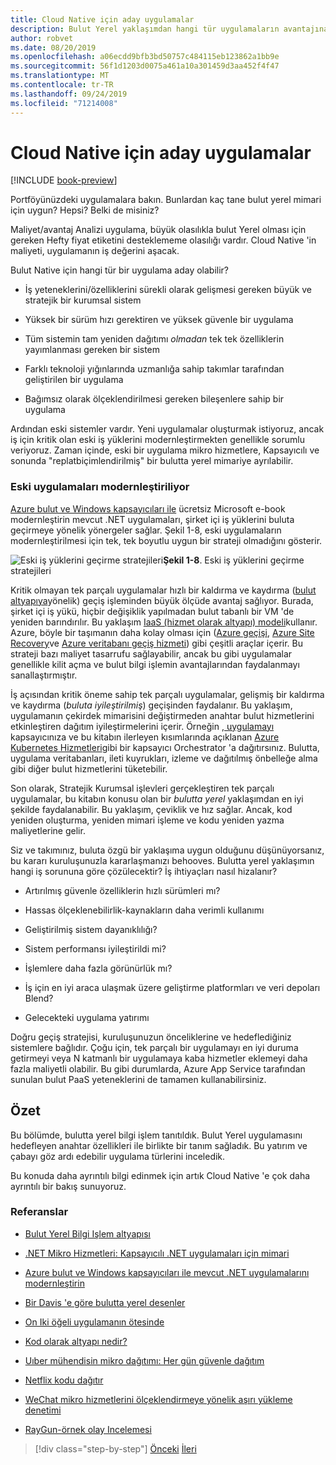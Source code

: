 ```yaml
---
title: Cloud Native için aday uygulamalar
description: Bulut Yerel yaklaşımdan hangi tür uygulamaların avantajına yarar olduğunu öğrenin
author: robvet
ms.date: 08/20/2019
ms.openlocfilehash: a06ecdd9bfb3bd50757c484115eb123862a1bb9e
ms.sourcegitcommit: 56f1d1203d0075a461a10a301459d3aa452f4f47
ms.translationtype: MT
ms.contentlocale: tr-TR
ms.lasthandoff: 09/24/2019
ms.locfileid: "71214008"
---
```

# <a name="candidate-apps-for-cloud-native"></a>Cloud Native için aday uygulamalar

[!INCLUDE [book-preview](../../../includes/book-preview.md)]

Portföyünüzdeki uygulamalara bakın. Bunlardan kaç tane bulut yerel mimari için uygun? Hepsi? Belki de misiniz?

Maliyet/avantaj Analizi uygulama, büyük olasılıkla bulut Yerel olması için gereken Hefty fiyat etiketini desteklememe olasılığı vardır. Cloud Native 'in maliyeti, uygulamanın iş değerini aşacak.

Bulut Native için hangi tür bir uygulama aday olabilir?

- İş yeteneklerini/özelliklerini sürekli olarak gelişmesi gereken büyük ve stratejik bir kurumsal sistem

- Yüksek bir sürüm hızı gerektiren ve yüksek güvenle bir uygulama

- Tüm sistemin tam yeniden dağıtımı *olmadan* tek tek özelliklerin yayımlanması gereken bir sistem

- Farklı teknoloji yığınlarında uzmanlığa sahip takımlar tarafından geliştirilen bir uygulama

- Bağımsız olarak ölçeklendirilmesi gereken bileşenlere sahip bir uygulama

Ardından eski sistemler vardır. Yeni uygulamalar oluşturmak istiyoruz, ancak iş için kritik olan eski iş yüklerini modernleştirmekten genellikle sorumlu veriyoruz. Zaman içinde, eski bir uygulama mikro hizmetlere, Kapsayıcılı ve sonunda "replatbiçimlendirilmiş" bir bulutta yerel mimariye ayrılabilir.  

### <a name="modernizing-legacy-apps"></a>Eski uygulamaları modernleştiriliyor

[Azure bulut ve Windows kapsayıcıları ile](https://dotnet.microsoft.com/download/thank-you/modernizing-existing-net-apps-ebook) ücretsiz Microsoft e-book modernleştirin mevcut .NET uygulamaları, şirket içi iş yüklerini buluta geçirmeye yönelik yönergeler sağlar. Şekil 1-8, eski uygulamaların modernleştirilmesi için tek, tek boyutlu uygun bir strateji olmadığını gösterir.

![Eski iş yüklerini](./media/strategies-for-migrating-legacy-workloads.png)
geçirme stratejileri**Şekil 1-8**. Eski iş yüklerini geçirme stratejileri

Kritik olmayan tek parçalı uygulamalar hızlı bir kaldırma ve kaydırma ([bulut altyapıya](https://docs.microsoft.com/dotnet/standard/modernize-with-azure-and-containers/lift-and-shift-existing-apps-azure-iaas)yönelik) geçiş işleminden büyük ölçüde avantaj sağlıyor. Burada, şirket içi iş yükü, hiçbir değişiklik yapılmadan bulut tabanlı bir VM 'de yeniden barındırılır. Bu yaklaşım [IaaS (hizmet olarak altyapı) modeli](https://azure.microsoft.com/overview/what-is-iaas/)kullanır. Azure, böyle bir taşımanın daha kolay olması için ([Azure geçişi](https://aka.ms/azuremigrate), [Azure Site Recovery](https://azure.microsoft.com/services/site-recovery/)ve [Azure veritabanı geçiş hizmeti](https://azure.microsoft.com/campaigns/database-migration/)) gibi çeşitli araçlar içerir. Bu strateji bazı maliyet tasarrufu sağlayabilir, ancak bu gibi uygulamalar genellikle kilit açma ve bulut bilgi işlemin avantajlarından faydalanmayı sanallaştırmıştır. 

İş açısından kritik öneme sahip tek parçalı uygulamalar, gelişmiş bir kaldırma ve kaydırma (*buluta iyileştirilmiş*) geçişinden faydalanır. Bu yaklaşım, uygulamanın çekirdek mimarisini değiştirmeden anahtar bulut hizmetlerini etkinleştiren dağıtım iyileştirmelerini içerir. Örneğin [, uygulamayı](https://docs.microsoft.com/virtualization/windowscontainers/about/) kapsayıcınıza ve bu kitabın ilerleyen kısımlarında açıklanan [Azure Kubernetes Hizmetleri](https://azure.microsoft.com/services/kubernetes-service/)gibi bir kapsayıcı Orchestrator 'a dağıtırsınız. Bulutta, uygulama veritabanları, ileti kuyrukları, izleme ve dağıtılmış önbelleğe alma gibi diğer bulut hizmetlerini tüketebilir.

Son olarak, Stratejik Kurumsal işlevleri gerçekleştiren tek parçalı uygulamalar, bu kitabın konusu olan bir *bulutta yerel* yaklaşımdan en iyi şekilde faydalanabilir. Bu yaklaşım, çeviklik ve hız sağlar. Ancak, kod yeniden oluşturma, yeniden mimari işleme ve kodu yeniden yazma maliyetlerine gelir.

Siz ve takımınız, buluta özgü bir yaklaşıma uygun olduğunu düşünüyorsanız, bu kararı kuruluşunuzla kararlaşmanızı behooves. Bulutta yerel yaklaşımın hangi iş sorununa göre çözülecektir? İş ihtiyaçları nasıl hizalanır?

- Artırılmış güvenle özelliklerin hızlı sürümleri mı?

- Hassas ölçeklenebilirlik-kaynakların daha verimli kullanımı

- Geliştirilmiş sistem dayanıklılığı?

- Sistem performansı iyileştirildi mi?

- İşlemlere daha fazla görünürlük mı?

- İş için en iyi araca ulaşmak üzere geliştirme platformları ve veri depoları Blend?

- Gelecekteki uygulama yatırımı

Doğru geçiş stratejisi, kuruluşunuzun önceliklerine ve hedeflediğiniz sistemlere bağlıdır. Çoğu için, tek parçalı bir uygulamayı en iyi duruma getirmeyi veya N katmanlı bir uygulamaya kaba hizmetler eklemeyi daha fazla maliyetli olabilir. Bu gibi durumlarda, Azure App Service tarafından sunulan bulut PaaS yeteneklerini de tamamen kullanabilirsiniz.

## <a name="summary"></a>Özet

Bu bölümde, bulutta yerel bilgi işlem tanıtıldık. Bulut Yerel uygulamasını hedefleyen anahtar özellikleri ile birlikte bir tanım sağladık. Bu yatırım ve çabayı göz ardı edebilir uygulama türlerini inceledik.

Bu konuda daha ayrıntılı bilgi edinmek için artık Cloud Native 'e çok daha ayrıntılı bir bakış sunuyoruz.

### <a name="references"></a>Referanslar

- [Bulut Yerel Bilgi Işlem altyapısı](https://www.cncf.io/)

- [.NET Mikro Hizmetleri: Kapsayıcılı .NET uygulamaları için mimari](https://dotnet.microsoft.com/download/thank-you/microservices-architecture-ebook)

- [Azure bulut ve Windows kapsayıcıları ile mevcut .NET uygulamalarını modernleştirin](https://dotnet.microsoft.com/download/thank-you/modernizing-existing-net-apps-ebook)

- [Bir Davis 'e göre bulutta yerel desenler](https://www.manning.com/books/cloud-native-patterns)

- [On Iki öğeli uygulamanın ötesinde](https://content.pivotal.io/blog/beyond-the-twelve-factor-app)

- [Kod olarak altyapı nedir?](https://docs.microsoft.com/azure/devops/learn/what-is-infrastructure-as-code)

- [Uıber mühendisin mikro dağıtımı: Her gün güvenle dağıtım](https://eng.uber.com/micro-deploy/)

- [Netflix kodu dağıtır](https://www.infoq.com/news/2013/06/netflix/)

- [WeChat mikro hizmetlerini ölçeklendirmeye yönelik aşırı yükleme denetimi](https://www.cs.columbia.edu/~ruigu/papers/socc18-final100.pdf)

- [RayGun-örnek olay Incelemesi](https://raygun.com/case-study/ovation)

>[!div class="step-by-step"]
>[Önceki](definition.md)
>[İleri](introduce-eshoponcontainers-reference-app.md)
